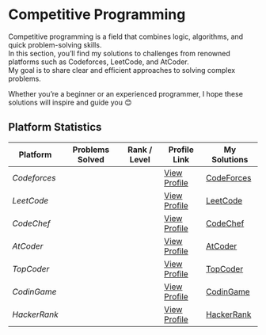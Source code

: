 # Competitive Programming

Competitive programming is a field that combines logic, algorithms, and quick problem-solving skills.  
In this section, you’ll find my solutions to challenges from renowned platforms such as Codeforces, LeetCode, and AtCoder.  
My goal is to share clear and efficient approaches to solving complex problems.

Whether you’re a beginner or an experienced programmer, I hope these solutions will inspire and guide you 😊



## Platform Statistics

| Platform       | Problems Solved   | Rank / Level | Profile Link                                                                                | My Solutions             |
|----------------|-------------------|--------------|---------------------------------------------------------------------------------------------|--------------------------|
| *Codeforces*   |                   |              | [View Profile](https://codeforces.com/profile/sidi_maadh)                                   | [CodeForces](CodeForces) |
| *LeetCode*     |                   |              | [View Profile](https://leetcode.com/sidi_maadh)                                             | [LeetCode](LeetCode)     |
| *CodeChef*     |                   |              | [View Profile](https://www.codechef.com/users/sidi_maadh)                                   | [CodeChef](CodeChef)     |
| *AtCoder*      |                   |              | [View Profile](https://atcoder.jp/users/sidi_maadh)                                         | [AtCoder](Contests/AtCoder)   |
| *TopCoder*     |                   |              | [View Profile](https://profiles.topcoder.com/sidi_maadh)                                    | [TopCoder](TopCoder)     |
| *CodinGame*    |                   |              | [View Profile](https://www.codingame.com/profile/20c1d3e14b2cde7834dea80f22f406fa2977326)   | [CodinGame](CodinGame)   |
| *HackerRank*   |                   |              | [View Profile](https://www.hackerrank.com/profile/sidi_maadh)                               | [HackerRank](HackerRank) |

